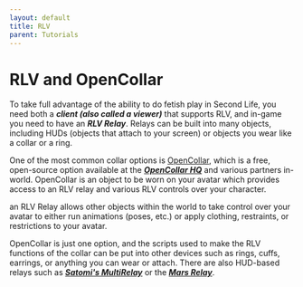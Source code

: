 ```yaml
---
layout: default
title: RLV
parent: Tutorials
---
```


# RLV and OpenCollar

To take full advantage of the ability to do fetish play in Second Life, you need both a ***client (also called a viewer)*** that supports RLV, and in-game you need to have an ***RLV Relay***.  Relays can be built into many objects, including HUDs (objects that attach to your screen) or objects you wear like a collar or a ring.

One of the most common collar options is [OpenCollar](https://opencollar.cc/), which is a free, open-source option available at the [***OpenCollar HQ***](http://maps.secondlife.com/secondlife/KBar%20West/28/80/1201) and various partners in-world.  OpenCollar is an object to be worn on your avatar which provides access to an RLV relay and various RLV controls over your character.

an RLV Relay allows other objects within the world to take control over your avatar to either run animations (poses, etc.) or apply clothing, restraints, or restrictions to your avatar.

OpenCollar is just one option, and the scripts used to make the RLV functions of the collar can be put into other devices such as rings, cuffs, earrings, or anything you can wear or attach. There are also HUD-based relays such as [***Satomi's MultiRelay***](https://marketplace.secondlife.com/p/Satomis-MultiRelay/1471924) or the [***Mars Relay***](https://marketplace.secondlife.com/p/Mars-Relay/15330382).
